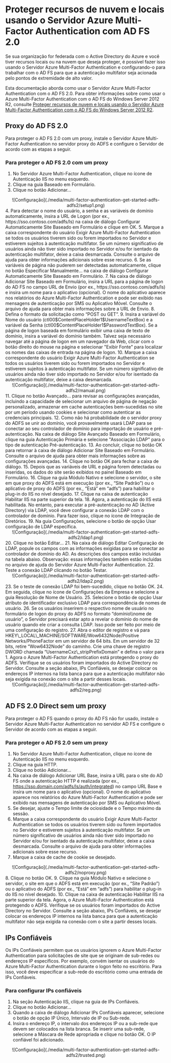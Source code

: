 <properties 
	pageTitle="Proteger recursos de nuvem e locais usando o Servidor Azure Multi-Factor Authentication com AD FS 2.0" 
	description="Esta é a página do Azure Multi-Factor Authentication que descreve como começar a usar o Azure MFA e o AD FS 2.0." 
	services="multi-factor-authentication" 
	documentationCenter="" 
	authors="billmath" 
	manager="terrylan" 
	editor="bryanla"/>

<tags 
	ms.service="multi-factor-authentication" 
	ms.workload="identity" 
	ms.tgt_pltfrm="na" 
	ms.devlang="na" 
	ms.topic="article" 
	ms.date="06/02/2015" 
	ms.author="billmath"/>
# Proteger recursos de nuvem e locais usando o Servidor Azure Multi-Factor Authentication com AD FS 2.0

Se sua organização for federada com o Active Directory do Azure e você tiver recursos locais ou na nuvem que deseja proteger, é possível fazer isso usando o Servidor Azure Multi-Factor Authentication e configurando-o para trabalhar com o AD FS para que a autenticação multifator seja acionada pelo pontos de extremidade de alto valor.

Esta documentação aborda como usar o Servidor Azure Multi-Factor Authentication com o AD FS 2.0. Para obter informações sobre como usar o Azure Multi-Factor Authentication com o AD FS do Windows Server 2012 R2, consulte [Proteger recursos de nuvem e locais usando o Servidor Azure Multi-Factor Authentication com o AD FS do Windows Server 2012 R2](multi-factor-authentication-get-started-adfs-w2k12.md).


## Proxy do AD FS 2.0
Para proteger o AD FS 2.0 com um proxy, instale o Servidor Azure Multi-Factor Authentication no servidor proxy do ADFS e configure o Servidor de acordo com as etapas a seguir.

### Para proteger o AD FS 2.0 com um proxy

1. No Servidor Azure Multi-Factor Authentication, clique no ícone de Autenticação IIS no menu esquerdo.
2. Clique na guia Baseado em Formulário.
3. Clique no botão Adicionar...
<center>![Configuração](./media/multi-factor-authentication-get-started-adfs-adfs2/setup1.png)</center>
4. Para detectar o nome do usuário, a senha e as variáveis de domínio automaticamente, insira a URL de Logon (por ex., https://sso.contoso.com/adfs/ls) na caixa de diálogo Configurar Automaticamente Site Baseado em Formulário e clique em OK.
5. Marque a caixa correspondente do usuário Exigir Azure Multi-Factor Authentication se todos os usuários tiverem sido ou forem importados no Servidor e estiverem sujeitos à autenticação multifator. Se um número significativo de usuários ainda não tiver sido importado no Servidor e/ou for isentado da autenticação multifator, deixe a caixa desmarcada. Consulte o arquivo de ajuda para obter informações adicionais sobre esse recurso.
6. Se as variáveis de página não puderem ser detectadas automaticamente, clique no botão Especificar Manualmente... na caixa de diálogo Configurar Automaticamente Site Baseado em Formulário.
7. Na caixa de diálogo Adicionar Site Baseado em Formulário, insira a URL para a página de logon do AD FS no campo URL de Envio (por ex., https://sso.contoso.com/adfs/ls) e insira um nome para o aplicativo (opcional). O nome do aplicativo aparece nos relatórios do Azure Multi-Factor Authentication e pode ser exibido nas mensagens de autenticação por SMS ou Aplicativo Móvel. Consulte o arquivo de ajuda para obter mais informações sobre a URL de Envio.
8. Defina o formato da solicitação como “POST ou GET”.
9. Insira a variável do Nome do usuário (ctl00$ContentPlaceHolder1$UsernameTextBox) e a variável da Senha (ctl00$ContentPlaceHolder1$PasswordTextBox). Se a página de logon baseada em formulário exibir uma caixa de texto de domínio, insira a variável do domínio também. Talvez seja necessário navegar até a página de logon em um navegador da Web, clicar com o botão direito do mouse na página e selecionar "Exibir Fonte" para localizar os nomes das caixas de entrada na página de logon.
10. Marque a caixa correspondente do usuário Exigir Azure Multi-Factor Authentication se todos os usuários tiverem sido ou forem importados no Servidor e estiverem sujeitos à autenticação multifator. Se um número significativo de usuários ainda não tiver sido importado no Servidor e/ou for isentado da autenticação multifator, deixe a caixa desmarcada.
<center>![Configuração](./media/multi-factor-authentication-get-started-adfs-adfs2/manual.png)</center>
11. Clique no botão Avançado... para revisar as configurações avançadas, incluindo a capacidade de selecionar um arquivo de página de negação personalizado, armazenar em cache autenticações bem-sucedidas no site por um período usando cookies e selecionar como autenticar as credenciais principais.
12. Como não há probabilidade de o servidor proxy do ADFS se unir ao domínio, você provavelmente usará LDAP para se conectar ao seu controlador de domínio para importação de usuário e pré-autenticação. Na caixa de diálogo Site Avançado Baseado em Formulário, clique na guia Autenticação Primária e selecione "Associação LDAP" para o tipo de autenticação Pré-autenticação.
13. Ao concluir, clique no botão OK para retornar à caixa de diálogo Adicionar Site Baseado em Formulário. Consulte o arquivo de ajuda para obter mais informações sobre as configurações avançadas.
14. Clique no botão OK para fechar a caixa de diálogo.
15. Depois que as variáveis de URL e página forem detectadas ou inseridas, os dados do site serão exibidos no painel Baseado em Formulário.
16. Clique na guia Módulo Nativo e selecione o servidor, o site em que proxy do ADFS está em execução (por ex., “Site Padrão”) ou o aplicativo de proxy do ADFS (por ex., “Está” em “adfs”) para habilitar o plug-in do IIS no nível desejado.
17. Clique na caixa de autenticação Habilitar IIS na parte superior da tela.
18. Agora, a autenticação do IIS está habilitada. No entanto, para executar a pré-autenticação no AD (Active Directory) via LDAP, você deve configurar a conexão LDAP com o controlador de domínio. Para fazer isso, clique no ícone de Integração de Diretórios.
19. Na guia Configurações, selecione o botão de opção Usar configuração de LDAP específica.
<center>![Configuração](./media/multi-factor-authentication-get-started-adfs-adfs2/ldap1.png)</center>
20. Clique no botão Editar...
21. Na caixa de diálogo Editar Configuração de LDAP, popule os campos com as informações exigidas para se conectar ao controlador de domínio do AD. As descrições dos campos estão incluídas na tabela abaixo. Observação: essas informações também estão incluídas no arquivo de ajuda do Servidor Azure Multi-Factor Authentication.
22. Teste a conexão LDAP clicando no botão Testar.
<center>![Configuração](./media/multi-factor-authentication-get-started-adfs-adfs2/ldap2.png)</center>
23. Se o teste de conexão LDAP foi bem-sucedido, clique no botão OK.
24. Em seguida, clique no ícone de Configurações da Empresa e selecione a guia Resolução de Nome de Usuário.
25. Selecione o botão de opção Usar atributo de identificador exclusivo LDAP para correspondência de nomes de usuário.
26. Se os usuários inserirem o respectivo nome de usuário no formulário de logon do proxy do ADFS no formato “domínio\\nome de usuário”, o Servidor precisará estar apto a revelar o domínio do nome de usuário quando ele criar a consulta LDAP. Isso pode ser feito por meio de uma configuração do registro.
27. Abra o editor de registro e vá para HKEY\_LOCAL\_MACHINE/SOFTWARE/Wow6432Node/Positive Networks/PhoneFactor em um servidor de 64 bits. Em um servidor de 32 bits, retire “Wow6432Node” do caminho. Crie uma chave de registro DWORD chamada “UsernameCxz\_stripPrefixDomain” e defina o valor para 1. Agora o Azure Multi-Factor Authentication está protegendo o proxy do ADFS. Verifique se os usuários foram importados do Active Directory no Servidor. Consulte a seção abaixo, IPs Confiáveis, se desejar colocar os endereços IP internos na lista banca para que a autenticação multifator não seja exigida na conexão com o site a partir desses locais.

<center>![Configuração](./media/multi-factor-authentication-get-started-adfs-adfs2/reg.png)</center>

## AD FS 2.0 Direct sem um proxy

Para proteger o AD FS quando o proxy do AD FS não for usado, instale o Servidor Azure Multi-Factor Authentication no servidor AD FS e configure o Servidor de acordo com as etapas a seguir.

### Para proteger o AD FS 2.0 sem um proxy
1. No Servidor Azure Multi-Factor Authentication, clique no ícone de Autenticação IIS no menu esquerdo.
2. Clique na guia HTTP.
3. Clique no botão Adicionar...
4. Na caixa de diálogo Adicionar URL Base, insira a URL para o site do AD FS onde a autenticação HTTP é realizada (por ex., https://sso.domain.com/adfs/ls/auth/integrated) no campo URL Base e insira um nome para o aplicativo (opcional). O nome do aplicativo aparece nos relatórios do Azure Multi-Factor Authentication e pode ser exibido nas mensagens de autenticação por SMS ou Aplicativo Móvel.
5. Se desejar, ajuste o Tempo limite de ociosidade e o Tempo máximo da sessão.
6. Marque a caixa correspondente do usuário Exigir Azure Multi-Factor Authentication se todos os usuários tiverem sido ou forem importados no Servidor e estiverem sujeitos à autenticação multifator. Se um número significativo de usuários ainda não tiver sido importado no Servidor e/ou for isentado da autenticação multifator, deixe a caixa desmarcada. Consulte o arquivo de ajuda para obter informações adicionais sobre esse recurso.
7. Marque a caixa de cache de cookie se desejado.
<center>![Configuração](./media/multi-factor-authentication-get-started-adfs-adfs2/noproxy.png)</center>
8. Clique no botão OK.
9. Clique na guia Módulo Nativo e selecione o servidor, o site em que o ADFS está em execução (por ex., “Site Padrão”) ou o aplicativo do ADFS (por ex., “Está” em “adfs”) para habilitar o plug-in do IIS no nível desejado.
10. Clique na caixa de autenticação Habilitar IIS na parte superior da tela. Agora, o Azure Multi-Factor Authentication está protegendo o ADFS. Verifique se os usuários foram importados do Active Directory no Servidor. Consulte a seção abaixo, IPs Confiáveis, se desejar colocar os endereços IP internos na lista banca para que a autenticação multifator não seja exigida na conexão com o site a partir desses locais.


## IPs Confiáveis
Os IPs Confiáveis permitem que os usuários ignorem o Azure Multi-Factor Authentication para solicitações de site que se originam de sub-redes ou endereços IP específicos. Por exemplo, convém isentar os usuários do Azure Multi-Factor Authentication durante o logon feito no escritório. Para isso, você deve especificar a sub-rede do escritório como uma entrada de IPs Confiáveis.

### Para configurar IPs confiáveis


1. Na seção Autenticação IIS, clique na guia de IPs Confiáveis.
1. Clique no botão Adicionar...
1. Quando a caixa de diálogo Adicionar IPs Confiáveis aparecer, selecione o botão de opção IP Único, Intervalo de IP ou Sub-rede.
1. Insira o endereço IP, o intervalo dos endereços IP ou a sub-rede que devem ser colocados na lista branca. Se inserir uma sub-rede, selecione a Máscara de Rede apropriada e clique no botão OK. O IP confiável foi adicionado.


<center>![Configuração](./media/multi-factor-authentication-get-started-adfs-adfs2/trusted.png)</center>

<!---HONumber=July15_HO5-->